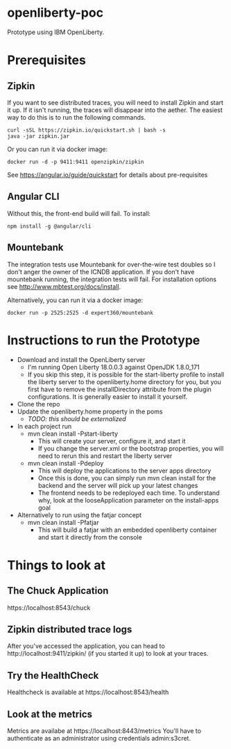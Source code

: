 # openliberty-poc
Prototype using IBM OpenLiberty.

# Prerequisites

## Zipkin
If you want to see distributed traces, you will need to install Zipkin and start it up.  If it isn't running, the traces will disappear into the aether.  The easiest way to do this is to run the following commands.
```
curl -sSL https://zipkin.io/quickstart.sh | bash -s
java -jar zipkin.jar
```

Or you can run it via docker image:
```
docker run -d -p 9411:9411 openzipkin/zipkin
```

See https://angular.io/guide/quickstart for details about pre-requisites

## Angular CLI
Without this, the front-end build will fail. To install:
```
npm install -g @angular/cli
```

## Mountebank
The integration tests use Mountebank for over-the-wire test doubles so I don't anger the owner of the ICNDB application.  If you don't have mountebank running, the integration tests will fail.  For installation options see http://www.mbtest.org/docs/install.

Alternatively, you can run it via a docker image:
```
docker run -p 2525:2525 -d expert360/mountebank
```

# Instructions to run the Prototype
- Download and install the OpenLiberty server
  - I'm running Open Liberty 18.0.0.3 against OpenJDK 1.8.0_171
  - If you skip this step, it is possible for the start-liberty profile to install the liberty server to the openliberty.home directory for you, but you first have to remove the installDirectory attribute from the plugin configurations.  It is generally easier to install it yourself.
- Clone the repo
- Update the openliberty.home property in the poms
  - _TODO: this should be externalized_
- In each project run
  - mvn clean install -Pstart-liberty
    - This will create your server, configure it, and start it
    - If you change the server.xml or the bootstrap properties, you will need to rerun this and restart the liberty server
  - mvn clean install -Pdeploy
    - This will deploy the applications to the server apps directory
    - Once this is done, you can simply run mvn clean install for the backend and the server will pick up your latest changes
    - The frontend needs to be redeployed each time.  To understand why, look at the looseApplication parameter on the install-apps goal
- Alternatively to run using the fatjar concept
  - mvn clean install -Pfatjar
    - This will build a fatjar with an embedded openliberty container and start it directly from the console

# Things to look at

## The Chuck Application
https://localhost:8543/chuck

## Zipkin distributed trace logs
After you've accessed the application, you can head to http://localhost:9411/zipkin/ (if you started it up) to look at your traces.

## Try the HealthCheck
Healthcheck is available at https://localhost:8543/health

## Look at the metrics
Metrics are availabe at https://localhost:8443/metrics
You'll have to authenticate as an administrator using credentials admin:s3cret.
